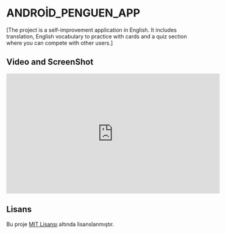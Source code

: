 # ANDROİD_PENGUEN_APP
[The project is a self-improvement application in English. It includes translation, English vocabulary to practice with cards and a quiz section where you can compete with other users.]

## Video and ScreenShot

<iframe width="560" height="315" src="https://youtu.be/mQGhhduKpmc" frameborder="0" allow="autoplay; encrypted-media" allowfullscreen></iframe>


## Lisans
Bu proje [MIT Lisansı](LICENSE) altında lisanslanmıştır.
